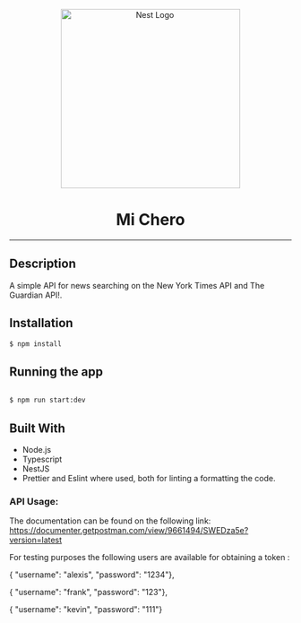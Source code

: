 <p align="center">
  <a href="http://nestjs.com/" target="blank"><img src="https://nestjs.com/img/logo_text.svg" width="320" alt="Nest Logo" /></a>
</p>

[travis-image]: https://api.travis-ci.org/nestjs/nest.svg?branch=master
[travis-url]: https://travis-ci.org/nestjs/nest
[linux-image]: https://img.shields.io/travis/nestjs/nest/master.svg?label=linux
[linux-url]: https://travis-ci.org/nestjs/nest

# <center> Mi Chero </center> 

---
  
## Description

A simple API for news searching on the New York Times API and The Guardian API!.

## Installation

```bash
$ npm install
```

## Running the app

```bash

$ npm run start:dev

```
## Built With

- Node.js
- Typescript
- NestJS
- Prettier and Eslint where used, both for linting a formatting the code.

### API Usage: 
The documentation can be found on the following link: 
https://documenter.getpostman.com/view/9661494/SWEDza5e?version=latest

For testing purposes the following users are available for obtaining a token : 

{  "username": "alexis", "password": "1234"}, 

{  "username": "frank", "password": "123"}, 

{  "username": "kevin", "password": "111"}
